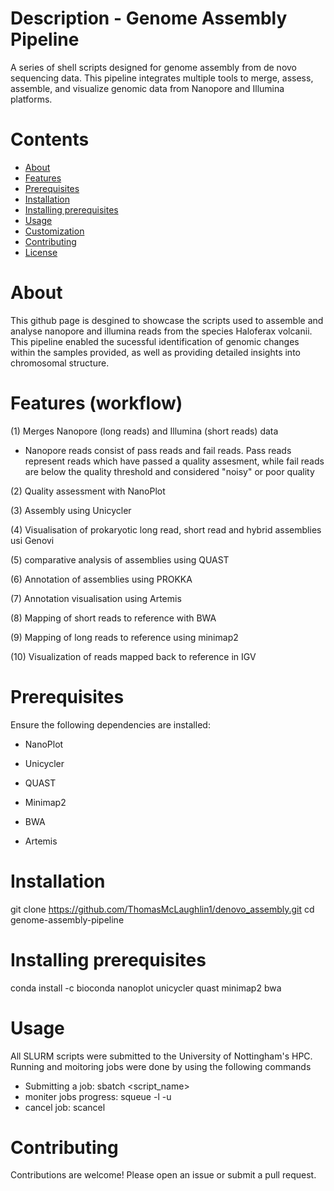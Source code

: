 #  Description - Genome Assembly Pipeline 

A series of shell scripts designed for genome assembly from de novo sequencing data. This pipeline integrates multiple tools to merge, assess, assemble, and visualize genomic data from Nanopore and Illumina platforms.

# Contents

- [About](#about)
- [Features](#features)
- [Prerequisites](#Prerequisites)
- [Installation](#installation)
- [Installing prerequisites](#Installing_prerequisites)
- [Usage](#usage)
- [Customization](#customization)
- [Contributing](#contributing)
- [License](#license)

# About

This github page is desgined to showcase the scripts used to assemble and analyse nanopore and illumina reads from the species Haloferax volcanii. This pipeline enabled the sucessful identification of genomic changes within the samples provided, as well as providing detailed insights into chromosomal structure. 



# Features (workflow)

(1) Merges Nanopore (long reads) and Illumina (short reads) data
- Nanopore reads consist of pass reads and fail reads. Pass reads represent reads which have passed a quality assesment, while fail reads are below the quality threshold and considered "noisy" or poor quality  

(2) Quality assessment with NanoPlot

(3) Assembly using Unicycler

(4) Visualisation of prokaryotic long read, short read and hybrid assemblies usi Genovi

(5) comparative analysis of assemblies using QUAST

(6) Annotation of assemblies using PROKKA

(7) Annotation visualisation using Artemis

(8) Mapping of short reads to reference with BWA

(9) Mapping of long reads to reference using minimap2

(10) Visualization of reads mapped back to reference in IGV

# Prerequisites

Ensure the following dependencies are installed:

- NanoPlot

- Unicycler

- QUAST

- Minimap2

- BWA

- Artemis


# Installation

git clone https://github.com/ThomasMcLaughlin1/denovo_assembly.git
cd genome-assembly-pipeline

# Installing prerequisites 
conda install -c bioconda nanoplot unicycler quast minimap2 bwa

# Usage 
All SLURM scripts were submitted to the University of Nottingham's HPC. Running and moitoring jobs were done by using the following commands 
- Submitting a job: sbatch <script_name>
- moniter jobs progress: squeue -l -u <username>
- cancel job: scancel <jobID>

# Contributing
Contributions are welcome! Please open an issue or submit a pull request.


